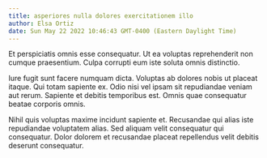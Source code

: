 ```yaml
---
title: asperiores nulla dolores exercitationem illo
author: Elsa Ortiz
date: Sun May 22 2022 10:46:43 GMT-0400 (Eastern Daylight Time)
---
```

Et perspiciatis omnis esse consequatur. Ut ea voluptas reprehenderit non cumque praesentium. Culpa corrupti eum iste soluta omnis distinctio.

 Iure fugit sunt facere numquam dicta. Voluptas ab dolores nobis ut placeat itaque. Qui totam sapiente ex. Odio nisi vel ipsam sit repudiandae veniam aut rerum. Sapiente et debitis temporibus est. Omnis quae consequatur beatae corporis omnis.

 Nihil quis voluptas maxime incidunt sapiente et. Recusandae qui alias iste repudiandae voluptatem alias. Sed aliquam velit consequatur qui consequatur. Dolor dolorem et recusandae placeat repellendus velit debitis deserunt consequatur.